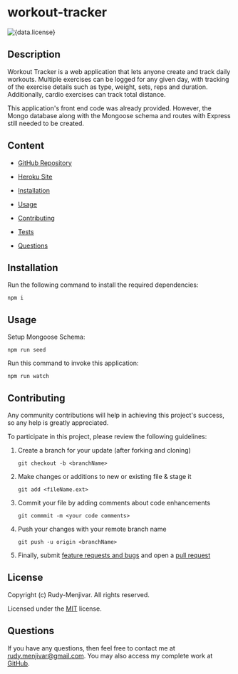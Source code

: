 # workout-tracker
![{data.license}](https://shields.io/badge/license-MIT-green)

## Description
    
Workout Tracker is a web application that lets anyone create and track daily workouts. Multiple exercises can be logged for any given day, with tracking of the exercise details such as type, weight, sets, reps and duration. Additionally, cardio exercises can track total distance.

This application's front end code was already provided. However, the Mongo database along with the Mongoose schema and routes with Express still needed to be created.

## Content

* [GitHub Repository](https://github.com/Rudy-Menjivar/workout-tracker/)

* [Heroku Site](https://guarded-ocean-13572.herokuapp.com/)

* [Installation](#installation)

* [Usage](#usage)

* [Contributing](#contributing)

* [Tests](#tests)

* [Questions](#questions)

## Installation

Run the following command to install the required dependencies:
```
npm i
```
  

## Usage

Setup Mongoose Schema:
```
npm run seed
```

Run this command to invoke this application:
```
npm run watch
```
  

## Contributing
    
Any community contributions will help in achieving this project's success, so any help is greatly appreciated.
    
To participate in this project, please review the following guidelines:
    
1. Create a branch for your update (after forking and cloning)
    
   `git checkout -b <branchName>`
    
2. Make changes or additions to new or existing file & stage it
    
   `git add <fileName.ext>`
    
3. Commit your file by adding comments about code enhancements
    
   `git commmit -m <your code comments>`
    
4. Push your changes with your remote branch name
    
   `git push -u origin <branchName>`
    
5. Finally, submit [feature requests and bugs](https://github.com/Rudy-Menjivar/workout-tracker/issues) and open a [pull request](https://github.com/Rudy-Menjivar/workout-tracker/pulls)
  

## License

Copyright (c) Rudy-Menjivar. All rights reserved.
    
Licensed under the [MIT](./LICENSE.txt) license.
  

## Questions
  
If you have any questions, then feel free to contact me at rudy.menjivar@gmail.com. You may also access my complete work at [GitHub](https://github.com/Rudy-Menjivar).